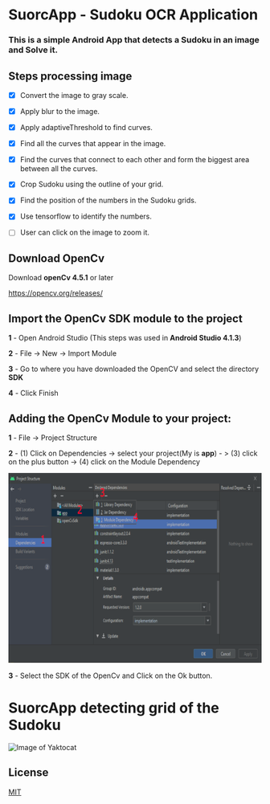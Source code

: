 # SuorcApp - Sudoku OCR Application
### This is a simple Android App that detects a Sudoku in an image and Solve it.


## Steps processing image

- [x] Convert the image to gray scale.

- [x]  Apply blur to the image.

- [x]   Apply adaptiveThreshold to find curves.

 - [x]  Find all the curves that appear in the image.

 - [x]  Find the curves that connect to each other and form the biggest area between all the curves.

 - [x]  Crop Sudoku using the outline of your grid.

 - [x]  Find the position of the numbers in the Sudoku grids.

 - [x]  Use tensorflow to identify the numbers.

 - [ ]  User can click on the image to zoom it.

## Download OpenCv

Download **openCv 4.5.1** or later

https://opencv.org/releases/

## Import the OpenCv SDK module to the project

**1** - Open Android Studio (This steps was used in **Android Studio 4.1.3**)

**2** - File -> New -> Import Module

**3** - Go to where you have downloaded the OpenCV and select the directory **SDK**

**4** - Click Finish

## Adding the OpenCv Module to your project:

**1** - File -> Project Structure

**2** - (1) Click on Dependencies -> select your project(My is **app**) - > (3) click on the plus button -> (4) click on the Module Dependency

![SuorcApp working](/imgs/AddingOpenCVModuleToYourProject.png)

**3** - Select the SDK of the OpenCv and Click on the Ok button.

# SuorcApp detecting grid of the Sudoku
![Image of Yaktocat](/imgs/showAppWorking.gif)

## License
[MIT](https://choosealicense.com/licenses/mit/)
